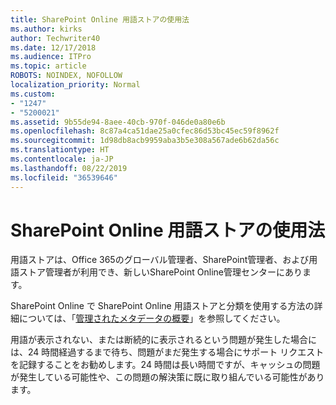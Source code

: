 ```yaml
---
title: SharePoint Online 用語ストアの使用法
ms.author: kirks
author: Techwriter40
ms.date: 12/17/2018
ms.audience: ITPro
ms.topic: article
ROBOTS: NOINDEX, NOFOLLOW
localization_priority: Normal
ms.custom:
- "1247"
- "5200021"
ms.assetid: 9b55de94-8aee-40cb-970f-046de0a80e6b
ms.openlocfilehash: 8c87a4ca51dae25a0cfec86d53bc45ec59f8962f
ms.sourcegitcommit: 1d98db8acb9959aba3b5e308a567ade6b62da56c
ms.translationtype: HT
ms.contentlocale: ja-JP
ms.lasthandoff: 08/22/2019
ms.locfileid: "36539646"
---
```

# <a name="how-to-use-the-sharepoint-online-term-store"></a>SharePoint Online 用語ストアの使用法

用語ストアは、Office 365のグローバル管理者、SharePoint管理者、および用語ストア管理者が利用でき、新しいSharePoint Online管理センターにあります。
  
SharePoint Online で SharePoint Online 用語ストアと分類を使用する方法の詳細については、「[管理されたメタデータの概要](https://go.microsoft.com/fwlink/?linkid=2044674&amp;clcid=0x409)」を参照してください。
  
用語が表示されない、または断続的に表示されるという問題が発生した場合には、24 時間経過するまで待ち、問題がまだ発生する場合にサポート リクエストを記録することをお勧めします。24 時間は長い時間ですが、キャッシュの問題が発生している可能性や、この問題の解決策に既に取り組んでいる可能性があります。
  
